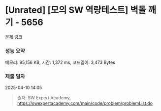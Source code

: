 # [Unrated] [모의 SW 역량테스트] 벽돌 깨기 - 5656 

[문제 링크](https://swexpertacademy.com/main/code/problem/problemDetail.do?contestProbId=AWXRQm6qfL0DFAUo) 

### 성능 요약

메모리: 95,156 KB, 시간: 1,372 ms, 코드길이: 3,473 Bytes

### 제출 일자

2025-04-10 14:05



> 출처: SW Expert Academy, https://swexpertacademy.com/main/code/problem/problemList.do